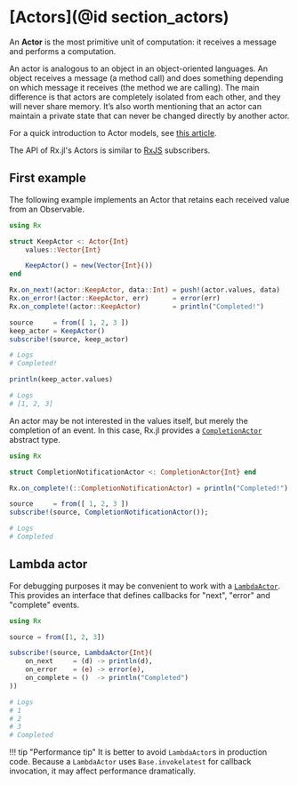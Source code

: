 # [Actors](@id section_actors)

An __Actor__ is the most primitive unit of computation: it receives a message and performs a computation.

An actor is analogous to an object in an object-oriented languages. An object receives a message (a method call) and does something depending on which message it receives (the method we are calling). The main difference is that actors are completely isolated from each other, and they will never share memory. It’s also worth mentioning that an actor can maintain a private state that can never be changed directly by another actor.

For a quick introduction to Actor models, see [this article](https://www.brianstorti.com/the-actor-model/).

The API of Rx.jl's Actors is similar to [RxJS](https://rxjs.dev/guide/overview) subscribers.

## First example

The following example implements an Actor that retains each received value from an Observable.

```julia
using Rx

struct KeepActor <: Actor{Int}
    values::Vector{Int}

    KeepActor() = new(Vector{Int}())
end

Rx.on_next!(actor::KeepActor, data::Int) = push!(actor.values, data)
Rx.on_error!(actor::KeepActor, err)      = error(err)
Rx.on_complete!(actor::KeepActor)        = println("Completed!")

source     = from([ 1, 2, 3 ])
keep_actor = KeepActor()
subscribe!(source, keep_actor)

# Logs
# Completed!

println(keep_actor.values)

# Logs
# [1, 2, 3]
```

An actor may be not interested in the values itself, but merely the completion of an event. In this case, Rx.jl provides a [`CompletionActor`](@ref) abstract type.

```julia
using Rx

struct CompletionNotificationActor <: CompletionActor{Int} end

Rx.on_complete!(::CompletionNotificationActor) = println("Completed!")

source     = from([ 1, 2, 3 ])
subscribe!(source, CompletionNotificationActor());

# Logs
# Completed
```

## Lambda actor

For debugging purposes it may be convenient to work with a [`LambdaActor`](@ref). This provides an interface that defines callbacks for "next", "error" and "complete" events.

```julia
using Rx

source = from([1, 2, 3])

subscribe!(source, LambdaActor{Int}(
    on_next     = (d) -> println(d),
    on_error    = (e) -> error(e),
    on_complete = ()  -> println("Completed")
))

# Logs
# 1
# 2
# 3
# Completed
```

!!! tip "Performance tip"
    It is better to avoid `LambdaActor`s in production code. Because a `LambdaActor` uses `Base.invokelatest` for callback invocation, it may affect performance dramatically.
